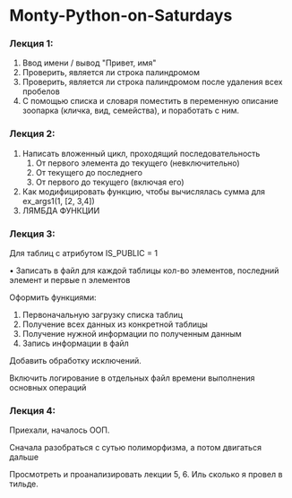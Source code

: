 # Monty-Python-on-Saturdays

### Лекция 1:

1. Ввод имени / вывод "Привет, имя"
2. Проверить, является ли строка палиндромом 
3. Проверить, является ли строка палиндромом после удаления всех пробелов
4. С помощью списка и словаря поместить в переменную описание зоопарка (кличка, вид, семейства), и поработать с ним.

### Лекция 2:

1. Написать вложенный цикл, проходящий последовательность 
   1. От первого элемента до текущего (невключительно)
   2. От текущего до последнего
   3. От первого до текущего (включая его)
2. Как модифицировать функцию, чтобы вычислялась сумма для ex_args1(1, [2, 3,4])
3. ЛЯМБДА ФУНКЦИИ

### Лекция 3:

Для таблиц с атрибутом IS_PUBLIC = 1

• Записать в файл для каждой таблицы кол-во элементов, последний элемент и первые n элементов

Оформить функциями:

1. Первоначальную загрузку списка таблиц
2. Получение всех данных из конкретной таблицы
3. Получение нужной информации по полученным данным
4. Запись информации в файл

Добавить обработку исключений. 

Включить логирование в отдельных файл времени выполнения основных операций 

### Лекция 4:

Приехали, началось ООП. 

Сначала разобраться с сутью полиморфизма, а потом двигаться дальше



Просмотреть и проанализировать лекции 5, 6. 
Иль сколько я провел в тильде. 





